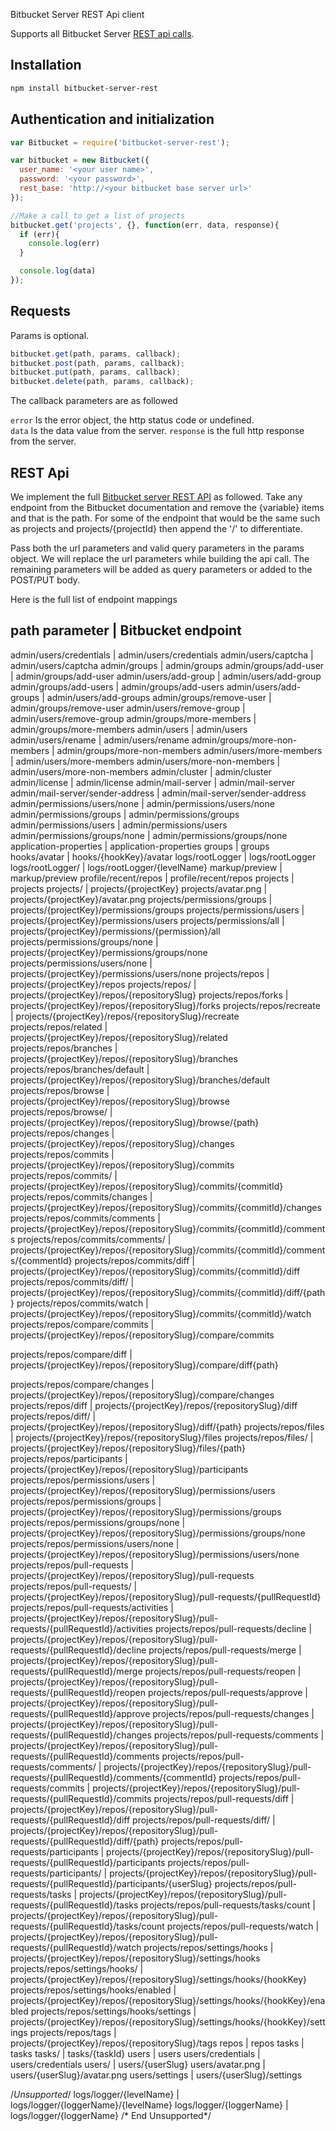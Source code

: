 Bitbucket Server REST Api client

Supports all Bitbucket Server [REST api calls](https://developer.atlassian.com/static/rest/bitbucket-server/4.3.1/bitbucket-rest.html).

Installation
-----------------
```bash
npm install bitbucket-server-rest
```

Authentication and initialization
------------------------------------

```javascript
var Bitbucket = require('bitbucket-server-rest');

var bitbucket = new Bitbucket({
  user_name: '<your user name>',
  password: '<your password>',
  rest_base: 'http://<your bitbucket base server url>'
});

//Make a call to get a list of projects
bitbucket.get('projects', {}, function(err, data, response){
  if (err){
    console.log(err)
  }

  console.log(data)
});

```

Requests
--------------
Params is optional.

```javascript
bitbucket.get(path, params, callback);
bitbucket.post(path, params, callback);
bitbucket.put(path, params, callback);
bitbucket.delete(path, params, callback);
```

The callback parameters are as followed

`error` Is the error object, the http status code or undefined.  
`data` Is the data value from the server.
`response` is the full http response from the server.

REST Api
-----------------
We implement the full [Bitbucket server REST API](https://developer.atlassian.com/static/rest/bitbucket-server/4.3.1/bitbucket-rest.html) as followed.
Take any endpoint from the Bitbucket documentation and remove the {variable} items and that is the path.  For some of the endpoint that would be the same such as projects and projects/{projectId} then append the '/' to differentiate.

Pass both the url parameters and valid query parameters in the params object.  We will replace the url parameters while building the api call. The remaining parameters will be added as query parameters or added to the POST/PUT body.  

Here is the full list of endpoint mappings

path parameter | Bitbucket endpoint
-------------------------------------
admin/users/credentials | admin/users/credentials
admin/users/captcha | admin/users/captcha
admin/groups | admin/groups
admin/groups/add-user | admin/groups/add-user
admin/users/add-group | admin/users/add-group
admin/groups/add-users | admin/groups/add-users
admin/users/add-groups | admin/users/add-groups
admin/groups/remove-user | admin/groups/remove-user
admin/users/remove-group | admin/users/remove-group
admin/groups/more-members | admin/groups/more-members
admin/users | admin/users
admin/users/rename | admin/users/rename
admin/groups/more-non-members | admin/groups/more-non-members
admin/users/more-members | admin/users/more-members
admin/users/more-non-members | admin/users/more-non-members
admin/cluster | admin/cluster
admin/license | admin/license
admin/mail-server | admin/mail-server
admin/mail-server/sender-address | admin/mail-server/sender-address
admin/permissions/users/none | admin/permissions/users/none
admin/permissions/groups | admin/permissions/groups
admin/permissions/users | admin/permissions/users
admin/permissions/groups/none | admin/permissions/groups/none
application-properties | application-properties
groups | groups
hooks/avatar | hooks/{hookKey}/avatar
logs/rootLogger | logs/rootLogger
logs/rootLogger/ | logs/rootLogger/{levelName}
markup/preview  | markup/preview
profile/recent/repos | profile/recent/repos
projects | projects
projects/ | projects/{projectKey}
projects/avatar.png | projects/{projectKey}/avatar.png
projects/permissions/groups | projects/{projectKey}/permissions/groups
projects/permissions/users | projects/{projectKey}/permissions/users
projects/permissions/all | projects/{projectKey}/permissions/{permission}/all
projects/permissions/groups/none | projects/{projectKey}/permissions/groups/none
projects/permissions/users/none | projects/{projectKey}/permissions/users/none
projects/repos | projects/{projectKey}/repos
projects/repos/ | projects/{projectKey}/repos/{repositorySlug}
projects/repos/forks | projects/{projectKey}/repos/{repositorySlug}/forks
projects/repos/recreate | projects/{projectKey}/repos/{repositorySlug}/recreate
projects/repos/related | projects/{projectKey}/repos/{repositorySlug}/related
projects/repos/branches | projects/{projectKey}/repos/{repositorySlug}/branches
projects/repos/branches/default | projects/{projectKey}/repos/{repositorySlug}/branches/default
projects/repos/browse | projects/{projectKey}/repos/{repositorySlug}/browse
projects/repos/browse/ | projects/{projectKey}/repos/{repositorySlug}/browse/{path}
projects/repos/changes | projects/{projectKey}/repos/{repositorySlug}/changes
projects/repos/commits | projects/{projectKey}/repos/{repositorySlug}/commits
projects/repos/commits/ | projects/{projectKey}/repos/{repositorySlug}/commits/{commitId}
projects/repos/commits/changes | projects/{projectKey}/repos/{repositorySlug}/commits/{commitId}/changes
projects/repos/commits/comments | projects/{projectKey}/repos/{repositorySlug}/commits/{commitId}/comments
projects/repos/commits/comments/ | projects/{projectKey}/repos/{repositorySlug}/commits/{commitId}/comments/{commentId}
projects/repos/commits/diff | projects/{projectKey}/repos/{repositorySlug}/commits/{commitId}/diff
projects/repos/commits/diff/ | projects/{projectKey}/repos/{repositorySlug}/commits/{commitId}/diff/{path}
projects/repos/commits/watch | projects/{projectKey}/repos/{repositorySlug}/commits/{commitId}/watch
projects/repos/compare/commits | projects/{projectKey}/repos/{repositorySlug}/compare/commits

projects/repos/compare/diff | projects/{projectKey}/repos/{repositorySlug}/compare/diff{path}

projects/repos/compare/changes | projects/{projectKey}/repos/{repositorySlug}/compare/changes
projects/repos/diff | projects/{projectKey}/repos/{repositorySlug}/diff
projects/repos/diff/ | projects/{projectKey}/repos/{repositorySlug}/diff/{path}
projects/repos/files | projects/{projectKey}/repos/{repositorySlug}/files
projects/repos/files/ | projects/{projectKey}/repos/{repositorySlug}/files/{path}
projects/repos/participants | projects/{projectKey}/repos/{repositorySlug}/participants
projects/repos/permissions/users | projects/{projectKey}/repos/{repositorySlug}/permissions/users
projects/repos/permissions/groups | projects/{projectKey}/repos/{repositorySlug}/permissions/groups
projects/repos/permissions/groups/none | projects/{projectKey}/repos/{repositorySlug}/permissions/groups/none
projects/repos/permissions/users/none | projects/{projectKey}/repos/{repositorySlug}/permissions/users/none
projects/repos/pull-requests | projects/{projectKey}/repos/{repositorySlug}/pull-requests
projects/repos/pull-requests/ | projects/{projectKey}/repos/{repositorySlug}/pull-requests/{pullRequestId}
projects/repos/pull-requests/activities | projects/{projectKey}/repos/{repositorySlug}/pull-requests/{pullRequestId}/activities
projects/repos/pull-requests/decline | projects/{projectKey}/repos/{repositorySlug}/pull-requests/{pullRequestId}/decline
projects/repos/pull-requests/merge | projects/{projectKey}/repos/{repositorySlug}/pull-requests/{pullRequestId}/merge
projects/repos/pull-requests/reopen | projects/{projectKey}/repos/{repositorySlug}/pull-requests/{pullRequestId}/reopen
projects/repos/pull-requests/approve | projects/{projectKey}/repos/{repositorySlug}/pull-requests/{pullRequestId}/approve
projects/repos/pull-requests/changes | projects/{projectKey}/repos/{repositorySlug}/pull-requests/{pullRequestId}/changes
projects/repos/pull-requests/comments | projects/{projectKey}/repos/{repositorySlug}/pull-requests/{pullRequestId}/comments
projects/repos/pull-requests/comments/ | projects/{projectKey}/repos/{repositorySlug}/pull-requests/{pullRequestId}/comments/{commentId}
projects/repos/pull-requests/commits | projects/{projectKey}/repos/{repositorySlug}/pull-requests/{pullRequestId}/commits
projects/repos/pull-requests/diff | projects/{projectKey}/repos/{repositorySlug}/pull-requests/{pullRequestId}/diff
projects/repos/pull-requests/diff/ | projects/{projectKey}/repos/{repositorySlug}/pull-requests/{pullRequestId}/diff/{path}
projects/repos/pull-requests/participants | projects/{projectKey}/repos/{repositorySlug}/pull-requests/{pullRequestId}/participants
projects/repos/pull-requests/participants/ | projects/{projectKey}/repos/{repositorySlug}/pull-requests/{pullRequestId}/participants/{userSlug}
projects/repos/pull-requests/tasks | projects/{projectKey}/repos/{repositorySlug}/pull-requests/{pullRequestId}/tasks
projects/repos/pull-requests/tasks/count | projects/{projectKey}/repos/{repositorySlug}/pull-requests/{pullRequestId}/tasks/count
projects/repos/pull-requests/watch | projects/{projectKey}/repos/{repositorySlug}/pull-requests/{pullRequestId}/watch
projects/repos/settings/hooks | projects/{projectKey}/repos/{repositorySlug}/settings/hooks
projects/repos/settings/hooks/ | projects/{projectKey}/repos/{repositorySlug}/settings/hooks/{hookKey}
projects/repos/settings/hooks/enabled | projects/{projectKey}/repos/{repositorySlug}/settings/hooks/{hookKey}/enabled
projects/repos/settings/hooks/settings | projects/{projectKey}/repos/{repositorySlug}/settings/hooks/{hookKey}/settings
projects/repos/tags | projects/{projectKey}/repos/{repositorySlug}/tags
repos | repos
tasks | tasks
tasks/ | tasks/{taskId}
users | users
users/credentials | users/credentials
users/ | users/{userSlug}
users/avatar.png | users/{userSlug}/avatar.png
users/settings | users/{userSlug}/settings

/*Unsupported*/
logs/logger/{levelName} | logs/logger/{loggerName}/{levelName}
logs/logger/{loggerName} | logs/logger/{loggerName}
/* End Unsupported*/
